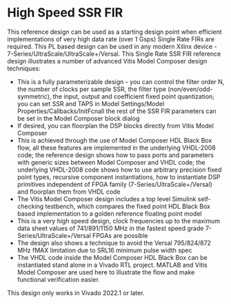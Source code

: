 # High Speed SSR FIR

This reference design can be used as a starting design point when efficient implementations of very high data rate (over 1 Gsps) Single Rate FIRs are required. This PL based design can be used in any modern Xilinx device - 7-Series/UltraScale/UltraScale+/Versal. This Single Rate SSR FIR reference design illustrates a number of advanced Vitis Model Composer design techniques: 

-	This is a fully parameterizable design - you can control the filter order N, the number of clocks per sample SSR, the filter type (non/even/odd-symmetric), the input, output and coefficient fixed point quantization; you can set SSR and TAPS in Model Settings/Model Properties/Callbacks/InitFcnall the rest of the SSR FIR parameters can be set in the Model Composer block dialog
-	If desired, you can floorplan the DSP blocks directly from Vitis Model Composer
-	This is achieved through the use of Model Composer HDL Black Box flow, all these features are implemented in the underlying VHDL-2008 code; the reference design shows how to pass ports and parameters with generic sizes between Model Composer and VHDL code; the underlying VHDL-2008 code shows how to use arbitrary precision fixed point types, recursive component instantiations, how to instantiate DSP primitives independent of FPGA family (7-Series/UltraScale+/Versal) and floorplan them from VHDL code
-	The Vitis Model Composer design includes a top level Simulink self-checking testbench, which compares the fixed point HDL Black Box based implementation to a golden reference floating point model
-	This is a very high speed design, clock frequencies up to the maximum data sheet values of 741/891/1150 MHz in the fastest speed grade 7-Series/UltraScale+/Versal FPGAs are possible
-	The design also shows a technique to avoid the Versal 795/824/872 MHz fMAX limitation due to SRL16 minimum pulse width spec
-	The VHDL code inside the Model Composer HDL Black Box can be instantiated stand alone in a Vivado RTL project. MATLAB and Vitis Model Composer are used here to illustrate the flow and make functional verification easier.

This design only works in Vivado 2022.1 or later.
